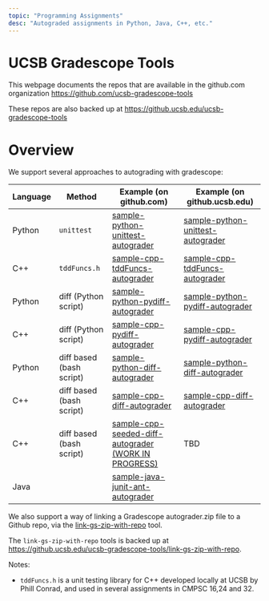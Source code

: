 ```yaml
---
topic: "Programming Assignments"
desc: "Autograded assignments in Python, Java, C++, etc."
---
```


# UCSB Gradescope Tools

This webpage documents the repos that are available in the github.com organization <https://github.com/ucsb-gradescope-tools>

These repos are also backed up at <https://github.ucsb.edu/ucsb-gradescope-tools>

# Overview

We support several approaches to autograding with gradescope:


| Language | Method | Example (on github.com) | Example (on github.ucsb.edu) |
|----------|--------|---------|------|
| Python   | `unittest` |  [sample-python-unittest-autograder](https://github.com/ucsb-gradescope-tools/sample-python-unittest-autograder) |  [sample-python-unittest-autograder](https://github.ucsb.edu/ucsb-gradescope-tools/sample-python-unittest-autograder) | 
| C++      | `tddFuncs.h` |   [sample-cpp-tddFuncs-autograder](https://github.com/ucsb-gradescope-tools/sample-cpp-tddFuncs-autograder)  |   [sample-cpp-tddFuncs-autograder](https://github.ucsb.edu/ucsb-gradescope-tools/sample-cpp-tddFuncs-autograder) |  
| Python   | diff (Python script)|  [sample-python-pydiff-autograder](https://github.com/ucsb-gradescope-tools/sample-python-pydiff-autograder) |   [sample-python-pydiff-autograder](https://github.ucsb.edu/ucsb-gradescope-tools/sample-python-pydiff-autograder) | 
| C++      | diff (Python script) |  [sample-cpp-pydiff-autograder](https://github.com/ucsb-gradescope-tools/sample-cpp-pydiff-autograder) |  [sample-cpp-pydiff-autograder](https://github.ucsb.edu/ucsb-gradescope-tools/sample-cpp-pydiff-autograder) | 
| Python   | diff based (bash script) |   [sample-python-diff-autograder](https://github.com/ucsb-gradescope-tools/sample-python-diff-autograder) |   [sample-python-diff-autograder](https://github.ucsb.edu/ucsb-gradescope-tools/sample-python-diff-autograder) | 
| C++      | diff based (bash script)|  [sample-cpp-diff-autograder](https://github.com/ucsb-gradescope-tools/sample-cpp-diff-autograder) |  [sample-cpp-diff-autograder](https://github.ucsb.edu/ucsb-gradescope-tools/sample-cpp-diff-autograder) | 
| C++      | diff based (bash script)|  [sample-cpp-seeded-diff-autograder (WORK IN PROGRESS)](https://github.com/ucsb-gradescope-tools/sample-cpp-seeded-diff-autograder) |  TBD | 
| Java |  | [sample-java-junit-ant-autograder](https://github.com/ucsb-gradescope-tools/sample-java-junit-ant-autograder) | | 

We also support a way of linking a Gradescope autograder.zip file to a Github repo, via the [link-gs-zip-with-repo](https://github.com/ucsb-gradescope-tools/link-gs-zip-with-repo) tool.

The `link-gs-zip-with-repo` tools is backed up at <https://github.ucsb.edu/ucsb-gradescope-tools/link-gs-zip-with-repo>.

Notes:
* `tddFuncs.h` is a  unit testing library for C++ developed locally at UCSB by Phill Conrad, and used in several assignments in CMPSC 16,24 and 32.


